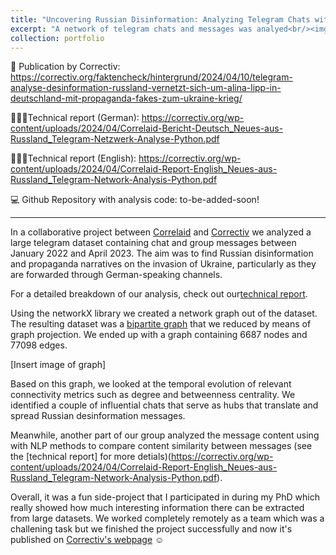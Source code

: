```yaml
---
title: "Uncovering Russian Disinformation: Analyzing Telegram Chats with Python's NetworkX"
excerpt: "A network of telegram chats and messages was analyed<br/><img src='https://github.com/m-guseva/personal/assets/63409978/1d1dc856-34d9-4e4e-8fdf-5b96d2356b1e'>"
collection: portfolio
---
```



📰 Publication by Correctiv: 
https://correctiv.org/faktencheck/hintergrund/2024/04/10/telegram-analyse-desinformation-russland-vernetzt-sich-um-alina-lipp-in-deutschland-mit-propaganda-fakes-zum-ukraine-krieg/

👩🏻‍💻Technical report (German): https://correctiv.org/wp-content/uploads/2024/04/Correlaid-Bericht-Deutsch_Neues-aus-Russland_Telegram-Netzwerk-Analyse-Python.pdf

👩🏻‍💻Technical report (English): https://correctiv.org/wp-content/uploads/2024/04/Correlaid-Report-English_Neues-aus-Russland_Telegram-Network-Analysis-Python.pdf

💻 Github Repository with analysis code: to-be-added-soon!

---

In a collaborative project between [Correlaid](LINK) and [Correctiv](LINK) we analyzed a large telegram dataset containing chat and group messages between January 2022 and April 2023. The aim was to find Russian disinformation and propaganda narratives on the invasion of Ukraine, particularly as they are forwarded through German-speaking channels.

For a detailed breakdown of our analysis, check out our[technical report](https://correctiv.org/wp-content/uploads/2024/04/Correlaid-Report-English_Neues-aus-Russland_Telegram-Network-Analysis-Python.pdf).


Using the networkX library we created a network graph out of the dataset. The resulting dataset was a [bipartite graph](https://en.wikipedia.org/wiki/Bipartite_graph) that we reduced by means of graph projection. We ended up with a graph containing 6687 nodes and 77098 edges.

[Insert image of graph]

Based on this graph, we looked at the temporal evolution of relevant connectivity metrics such as degree and betweenness centrality. We identified a couple of influential chats that serve as hubs that translate and spread Russian desinformation messages.

Meanwhile, another part of our group analyzed the message content using  with NLP methods to compare content similarity between messages (see the [technical report] for more detials)(https://correctiv.org/wp-content/uploads/2024/04/Correlaid-Report-English_Neues-aus-Russland_Telegram-Network-Analysis-Python.pdf).

Overall, it was a fun side-project that I participated in during my PhD which  really showed how much interesting information there can be extracted from large datasets. We worked completely remotely as a team which was a challening task but we finished the project successfully and now it's published on [Correctiv's webpage](https://correctiv.org/faktencheck/hintergrund/2024/04/10/telegram-analyse-desinformation-russland-vernetzt-sich-um-alina-lipp-in-deutschland-mit-propaganda-fakes-zum-ukraine-krieg/) ☺️